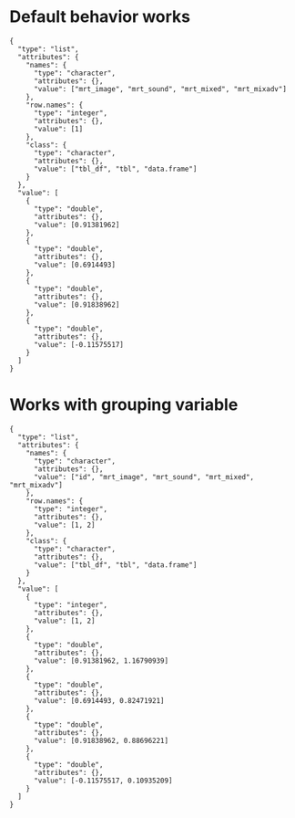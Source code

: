 # Default behavior works

    {
      "type": "list",
      "attributes": {
        "names": {
          "type": "character",
          "attributes": {},
          "value": ["mrt_image", "mrt_sound", "mrt_mixed", "mrt_mixadv"]
        },
        "row.names": {
          "type": "integer",
          "attributes": {},
          "value": [1]
        },
        "class": {
          "type": "character",
          "attributes": {},
          "value": ["tbl_df", "tbl", "data.frame"]
        }
      },
      "value": [
        {
          "type": "double",
          "attributes": {},
          "value": [0.91381962]
        },
        {
          "type": "double",
          "attributes": {},
          "value": [0.6914493]
        },
        {
          "type": "double",
          "attributes": {},
          "value": [0.91838962]
        },
        {
          "type": "double",
          "attributes": {},
          "value": [-0.11575517]
        }
      ]
    }

# Works with grouping variable

    {
      "type": "list",
      "attributes": {
        "names": {
          "type": "character",
          "attributes": {},
          "value": ["id", "mrt_image", "mrt_sound", "mrt_mixed", "mrt_mixadv"]
        },
        "row.names": {
          "type": "integer",
          "attributes": {},
          "value": [1, 2]
        },
        "class": {
          "type": "character",
          "attributes": {},
          "value": ["tbl_df", "tbl", "data.frame"]
        }
      },
      "value": [
        {
          "type": "integer",
          "attributes": {},
          "value": [1, 2]
        },
        {
          "type": "double",
          "attributes": {},
          "value": [0.91381962, 1.16790939]
        },
        {
          "type": "double",
          "attributes": {},
          "value": [0.6914493, 0.82471921]
        },
        {
          "type": "double",
          "attributes": {},
          "value": [0.91838962, 0.88696221]
        },
        {
          "type": "double",
          "attributes": {},
          "value": [-0.11575517, 0.10935209]
        }
      ]
    }

